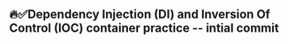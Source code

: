 <h2>🔥✅Dependency Injection (DI) and Inversion Of Control (IOC) container practice -- intial commit</h2>
